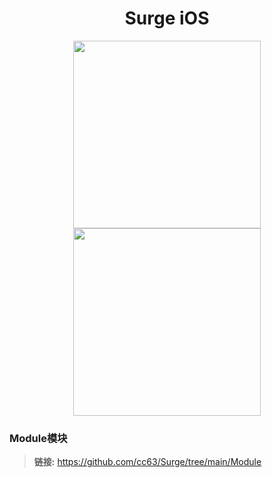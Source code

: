 <h1 align="center">Surge iOS</h1>

<p align="center">
<img src="https://raw.githubusercontent.com/cc63/Surge/main/Surge.PNG" width="300"></img>
<img src="https://raw.githubusercontent.com/cc63/Surge/main/Module.PNG" width="300"></img>
</p>

### Module模块
> **链接:** https://github.com/cc63/Surge/tree/main/Module </br>
<br>
